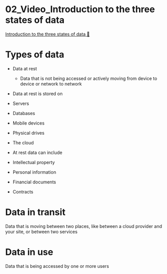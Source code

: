 # 02_Video_Introduction to the three states of data

[Introduction to the three states of data 🔗](https://www.coursera.org/learn/cloud-security-risks-identify-and-protect-against-threats/lecture/eDzgZ/introduction-to-the-three-states-of-data)

# Types of data

- Data at rest
  - Data that is not being accessed or actively moving from device to device or network to network
- Data at rest is stored on
- Servers
- Databases
- Mobile devices
- Physical drives
- The cloud

- At rest data can include
- Intellectual property
- Personal information
- Financial documents
- Contracts

# Data in transit

Data that is moving between two places, like between a cloud provider and your site, or between two services

# Data in use

Data that is being accessed by one or more users
